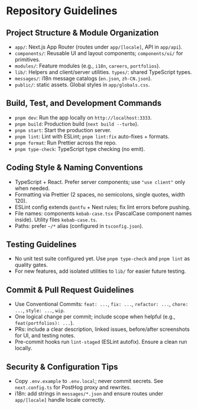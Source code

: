 # Repository Guidelines

## Project Structure & Module Organization
- `app/`: Next.js App Router (routes under `app/[locale]`, API in `app/api`).
- `components/`: Reusable UI and layout components; `components/ui/` for primitives.
- `modules/`: Feature modules (e.g., `i18n`, `careers`, `portfolios`).
- `lib/`: Helpers and client/server utilities. `types/`: shared TypeScript types.
- `messages/`: i18n message catalogs (`en.json`, `zh-CN.json`).
- `public/`: static assets. Global styles in `app/globals.css`.

## Build, Test, and Development Commands
- `pnpm dev`: Run the app locally on `http://localhost:3333`.
- `pnpm build`: Production build (`next build --turbo`).
- `pnpm start`: Start the production server.
- `pnpm lint`: Lint with ESLint; `pnpm lint:fix` auto-fixes + formats.
- `pnpm format`: Run Prettier across the repo.
- `pnpm type-check`: TypeScript type checking (no emit).
 

## Coding Style & Naming Conventions
- TypeScript + React. Prefer server components; use `"use client"` only when needed.
- Formatting via Prettier (2 spaces, no semicolons, single quotes, width 120).
- ESLint config extends `@antfu` + Next rules; fix lint errors before pushing.
- File names: components `kebab-case.tsx` (PascalCase component names inside). Utility files `kebab-case.ts`.
- Paths: prefer `~/*` alias (configured in `tsconfig.json`).

## Testing Guidelines
- No unit test suite configured yet. Use `pnpm type-check` and `pnpm lint` as quality gates.
- For new features, add isolated utilities to `lib/` for easier future testing.

## Commit & Pull Request Guidelines
- Use Conventional Commits: `feat: ...`, `fix: ...`, `refactor: ...`, `chore: ...`, `style: ...`, `wip`.
- One logical change per commit; include scope when helpful (e.g., `feat(portfolios): ...`).
- PRs: include a clear description, linked issues, before/after screenshots for UI, and testing notes.
- Pre-commit hooks run `lint-staged` (ESLint autofix). Ensure a clean run locally.

## Security & Configuration Tips
- Copy `.env.example` to `.env.local`; never commit secrets. See `next.config.ts` for PostHog proxy and rewrites.
- i18n: add strings in `messages/*.json` and ensure routes under `app/[locale]` handle locale correctly.
